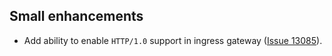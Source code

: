## Small enhancements

- Add ability to enable `HTTP/1.0` support in ingress gateway ([Issue 13085](https://github.com/istio/istio/issues/13085)).
